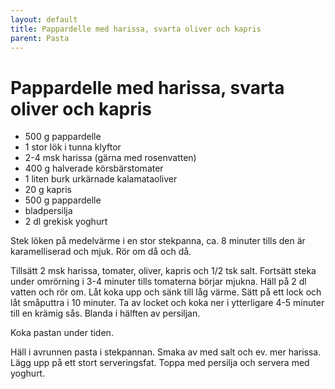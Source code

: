 ```yaml
---
layout: default
title: Pappardelle med harissa, svarta oliver och kapris
parent: Pasta
---
```

# Pappardelle med harissa, svarta oliver och kapris


- 500 g pappardelle
-   1 stor lök i tunna klyftor
-   2-4 msk harissa (gärna med rosenvatten)
-   400 g halverade körsbärstomater
-   1 liten burk urkärnade kalamataoliver
-   20 g kapris
-   500 g pappardelle
-   bladpersilja
-   2 dl grekisk yoghurt

Stek löken på medelvärme i en stor stekpanna, ca. 8 minuter tills den är
karamelliserad och mjuk. Rör om då och då.

Tillsätt 2 msk harissa, tomater, oliver, kapris och 1/2 tsk salt.
Fortsätt steka under omrörning i 3-4 minuter tills tomaterna börjar
mjukna. Häll på 2 dl vatten och rör om. Låt koka upp och sänk till låg
värme. Sätt på ett lock och låt småputtra i 10 minuter. Ta av locket och
koka ner i ytterligare 4-5 minuter till en krämig sås. Blanda i hälften
av persiljan.

Koka pastan under tiden.

Häll i avrunnen pasta i stekpannan. Smaka av med salt och ev. mer
harissa. Lägg upp på ett stort serveringsfat. Toppa med persilja och
servera med yoghurt.
